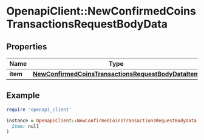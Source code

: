 # OpenapiClient::NewConfirmedCoinsTransactionsRequestBodyData

## Properties

| Name | Type | Description | Notes |
| ---- | ---- | ----------- | ----- |
| **item** | [**NewConfirmedCoinsTransactionsRequestBodyDataItem**](NewConfirmedCoinsTransactionsRequestBodyDataItem.md) |  |  |

## Example

```ruby
require 'openapi_client'

instance = OpenapiClient::NewConfirmedCoinsTransactionsRequestBodyData.new(
  item: null
)
```

